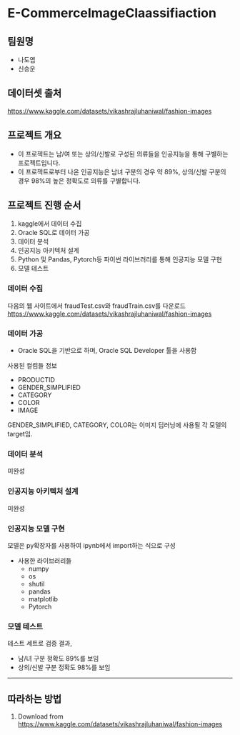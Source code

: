 # E-CommerceImageClaassifiaction

## 팀원명
* 나도엽
* 신승운

## 데이터셋 출처
https://www.kaggle.com/datasets/vikashrajluhaniwal/fashion-images

## 프로젝트 개요
* 이 프로젝트는 남/여 또는 상의/신발로 구성된 의류들을 인공지능을 통해 구별하는 프로젝트입니다.
* 이 프로젝트로부터 나온 인공지능은 남녀 구분의 경우 약 89%, 상의/신발 구분의 경우 98%의 높은 정확도로 의류를 구별합니다.

## 프로젝트 진행 순서
1. kaggle에서 데이터 수집
2. Oracle SQL로 데이터 가공
3. 데이터 분석
4. 인공지능 아키텍처 설계
5. Python 및 Pandas, Pytorch등 파이썬 라이브러리를 통해 인공지능 모델 구현
6. 모델 테스트

### 데이터 수집
다음의 웹 사이트에서 fraudTest.csv와 fraudTrain.csv를 다운로드
https://www.kaggle.com/datasets/vikashrajluhaniwal/fashion-images

### 데이터 가공
* Oracle SQL을 기반으로 하며, Oracle SQL Developer 툴을 사용함

사용된 컬럼들 정보
* PRODUCTID
* GENDER_SIMPLIFIED
* CATEGORY
* COLOR
* IMAGE

GENDER_SIMPLIFIED, CATEGORY, COLOR는 이미지 딥러닝에 사용될 각 모델의 target임.

### 데이터 분석

미완성

### 인공지능 아키텍처 설계

미완성

### 인공지능 모델 구현
모델은 py확장자를 사용하여 ipynb에서 import하는 식으로 구성
* 사용한 라이브러리들
	* numpy
	* os
    * shutil
	* pandas
	* matplotlib
	* Pytorch

### 모델 테스트
테스트 세트로 검증 결과,
* 남/녀 구분 정확도 89%를 보임
* 상의/신발 구분 정확도 98%를 보임

-------------------------

## 따라하는 방법

1. Download from https://www.kaggle.com/datasets/vikashrajluhaniwal/fashion-images

